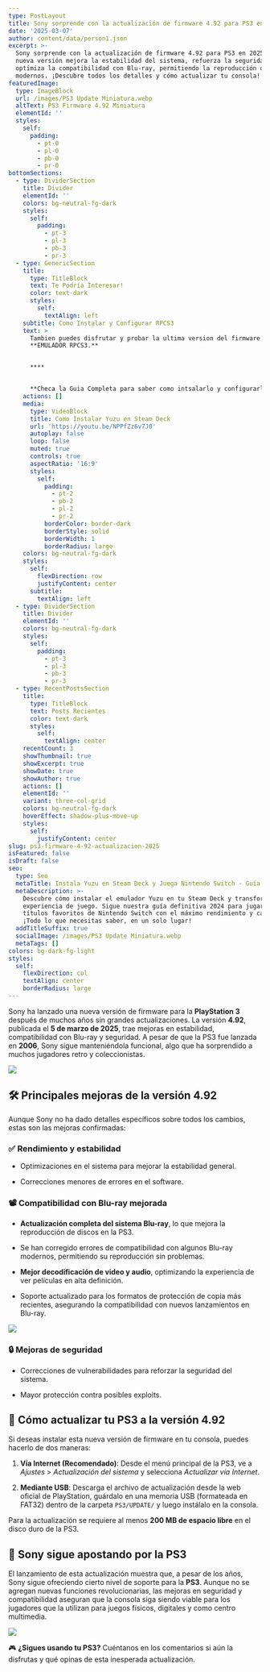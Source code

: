 ```yaml
---
type: PostLayout
title: Sony sorprende con la actualización de firmware 4.92 para PS3 en 2025
date: '2025-03-07'
author: content/data/person1.json
excerpt: >-
  Sony sorprende con la actualización de firmware 4.92 para PS3 en 2025. Esta
  nueva versión mejora la estabilidad del sistema, refuerza la seguridad y
  optimiza la compatibilidad con Blu-ray, permitiendo la reproducción de discos
  modernos. ¡Descubre todos los detalles y cómo actualizar tu consola!
featuredImage:
  type: ImageBlock
  url: /images/PS3 Update Miniatura.webp
  altText: PS3 Firmware 4.92 Miniatura
  elementId: ''
  styles:
    self:
      padding:
        - pt-0
        - pl-0
        - pb-0
        - pr-0
bottomSections:
  - type: DividerSection
    title: Divider
    elementId: ''
    colors: bg-neutral-fg-dark
    styles:
      self:
        padding:
          - pt-3
          - pl-3
          - pb-3
          - pr-3
  - type: GenericSection
    title:
      type: TitleBlock
      text: Te Podría Interesar!
      color: text-dark
      styles:
        self:
          textAlign: left
    subtitle: Como Instalar y Configurar RPCS3
    text: >
      Tambien puedes disfrutar y probar la ultima version del firmware en el
      **EMULADOR RPCS3.**


      ****


      **Checa la Guia Completa para saber como intsalarlo y configurarlo.**
    actions: []
    media:
      type: VideoBlock
      title: Como Instalar Yuzu en Steam Deck
      url: 'https://youtu.be/NPPfZz6v7J0'
      autoplay: false
      loop: false
      muted: true
      controls: true
      aspectRatio: '16:9'
      styles:
        self:
          padding:
            - pt-2
            - pb-2
            - pl-2
            - pr-2
          borderColor: border-dark
          borderStyle: solid
          borderWidth: 1
          borderRadius: large
    colors: bg-neutral-fg-dark
    styles:
      self:
        flexDirection: row
        justifyContent: center
      subtitle:
        textAlign: left
  - type: DividerSection
    title: Divider
    elementId: ''
    colors: bg-neutral-fg-dark
    styles:
      self:
        padding:
          - pt-3
          - pl-3
          - pb-3
          - pr-3
  - type: RecentPostsSection
    title:
      type: TitleBlock
      text: Posts Recientes
      color: text-dark
      styles:
        self:
          textAlign: center
    recentCount: 3
    showThumbnail: true
    showExcerpt: true
    showDate: true
    showAuthor: true
    actions: []
    elementId: ''
    variant: three-col-grid
    colors: bg-neutral-fg-dark
    hoverEffect: shadow-plus-move-up
    styles:
      self:
        justifyContent: center
slug: ps3-firmware-4-92-actualizacion-2025
isFeatured: false
isDraft: false
seo:
  type: Seo
  metaTitle: Instala Yuzu en Steam Deck y Juega Nintendo Switch - Guía Definitiva 2024
  metaDescription: >-
    Descubre cómo instalar el emulador Yuzu en tu Steam Deck y transforma tu
    experiencia de juego. Sigue nuestra guía definitiva 2024 para jugar tus
    títulos favoritos de Nintendo Switch con el máximo rendimiento y calidad.
    ¡Todo lo que necesitas saber, en un solo lugar!
  addTitleSuffix: true
  socialImage: /images/PS3 Update Miniatura.webp
  metaTags: []
colors: bg-dark-fg-light
styles:
  self:
    flexDirection: col
    textAlign: center
    borderRadius: large
---
```

Sony ha lanzado una nueva versión de firmware para la **PlayStation 3** después de muchos años sin grandes actualizaciones. La versión **4.92**, publicada el **5 de marzo de 2025**, trae mejoras en estabilidad, compatibilidad con Blu-ray y seguridad. A pesar de que la PS3 fue lanzada en **2006**, Sony sigue manteniéndola funcional, algo que ha sorprendido a muchos jugadores retro y coleccionistas.

![](/images/Ps3%20Logo.webp)



## 🛠️ Principales mejoras de la versión 4.92

Aunque Sony no ha dado detalles específicos sobre todos los cambios, estas son las mejoras confirmadas:

### ✅ **Rendimiento y estabilidad**

*   Optimizaciones en el sistema para mejorar la estabilidad general.

*   Correcciones menores de errores en el software.

### 📽️ **Compatibilidad con Blu-ray mejorada**

*   **Actualización completa del sistema Blu-ray**, lo que mejora la reproducción de discos en la PS3.

*   Se han corregido errores de compatibilidad con algunos Blu-ray modernos, permitiendo su reproducción sin problemas.

*   **Mejor decodificación de video y audio**, optimizando la experiencia de ver películas en alta definición.

*   Soporte actualizado para los formatos de protección de copia más recientes, asegurando la compatibilidad con nuevos lanzamientos en Blu-ray.

![](/images/PS3%20BluRay.webp)



### 🔒 **Mejoras de seguridad**

*   Correcciones de vulnerabilidades para reforzar la seguridad del sistema.

*   Mayor protección contra posibles exploits.

## 🔄 Cómo actualizar tu PS3 a la versión 4.92

Si deseas instalar esta nueva versión de firmware en tu consola, puedes hacerlo de dos maneras:

1.  **Vía Internet (Recomendado)**: Desde el menú principal de la PS3, ve a *Ajustes* > *Actualización del sistema* y selecciona *Actualizar vía Internet*.

2.  **Mediante USB**: Descarga el archivo de actualización desde la web oficial de PlayStation, guárdalo en una memoria USB (formateada en FAT32) dentro de la carpeta `PS3/UPDATE/` y luego instálalo en la consola.

Para la actualización se requiere al menos **200 MB de espacio libre** en el disco duro de la PS3.

## 🚀 Sony sigue apostando por la PS3

El lanzamiento de esta actualización muestra que, a pesar de los años, Sony sigue ofreciendo cierto nivel de soporte para la **PS3**. Aunque no se agregan nuevas funciones revolucionarias, las mejoras en seguridad y compatibilidad aseguran que la consola siga siendo viable para los jugadores que la utilizan para juegos físicos, digitales y como centro multimedia.

![](/images/PS3%20slim%20and%20fat.webp)



🎮 **¿Sigues usando tu PS3?** Cuéntanos en los comentarios si aún la disfrutas y qué opinas de esta inesperada actualización.
